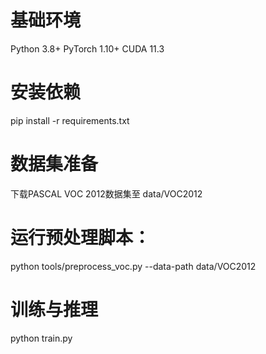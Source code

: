 # 基础环境
Python 3.8+
PyTorch 1.10+
CUDA 11.3

# 安装依赖
pip install -r requirements.txt

# 数据集准备
下载PASCAL VOC 2012数据集至 data/VOC2012

# 运行预处理脚本：
python tools/preprocess_voc.py --data-path data/VOC2012

# 训练与推理
python train.py 
